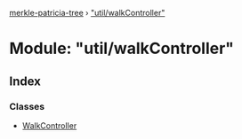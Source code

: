 [merkle-patricia-tree](../README.md) › ["util/walkController"](_util_walkcontroller_.md)

# Module: "util/walkController"

## Index

### Classes

* [WalkController](../classes/_util_walkcontroller_.walkcontroller.md)

